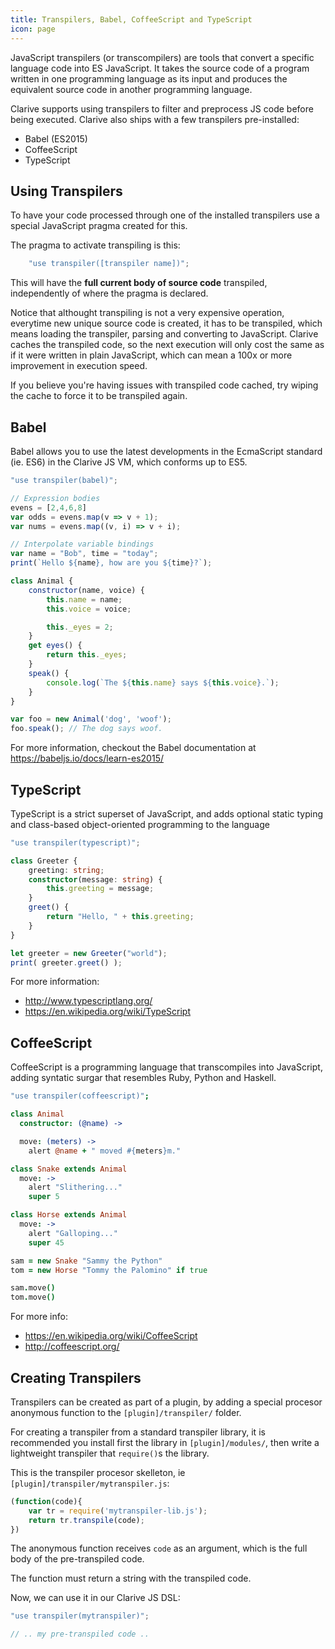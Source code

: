 ```yaml
---
title: Transpilers, Babel, CoffeeScript and TypeScript
icon: page
---
```


JavaScript transpilers (or transcompilers) are tools that convert a specific
language code into ES JavaScript. It takes the source code of a program written
in one programming language as its input and produces the equivalent source
code in another programming language.

Clarive supports using transpilers
to filter and preprocess JS code before being executed.
Clarive also ships with a few transpilers pre-installed:

- Babel (ES2015)
- CoffeeScript
- TypeScript

## Using Transpilers

To have your code processed through one of the installed transpilers
use a special JavaScript pragma created for this.

The pragma to activate transpiling is this:

```js
    "use transpiler([transpiler name])";
```

This will have the __full current body of source code__ transpiled,
independently of where the pragma is declared.

Notice that althought transpiling is not a very expensive operation,
everytime new unique source code is created, it has to be transpiled, which means
loading the transpiler, parsing and converting to JavaScript. Clarive caches the
transpiled code, so the next execution will only cost the same as if it were written
in plain JavaScript, which can mean a 100x or more improvement in execution speed.

If you believe you're having issues with transpiled code cached, try wiping the cache
to force it to be transpiled again.

## Babel

Babel allows you to use the latest developments in the EcmaScript standard (ie. ES6)
in the Clarive JS VM, which conforms up to ES5.

```javascript
"use transpiler(babel)";

// Expression bodies
evens = [2,4,6,8]
var odds = evens.map(v => v + 1);
var nums = evens.map((v, i) => v + i);

// Interpolate variable bindings
var name = "Bob", time = "today";
print(`Hello ${name}, how are you ${time}?`);

class Animal {
    constructor(name, voice) {
        this.name = name;
        this.voice = voice;

        this._eyes = 2;
    }
    get eyes() {
        return this._eyes;
    }
    speak() {
        console.log(`The ${this.name} says ${this.voice}.`);
    }
}

var foo = new Animal('dog', 'woof');
foo.speak(); // The dog says woof.
```

For more information, checkout the Babel documentation
at https://babeljs.io/docs/learn-es2015/

## TypeScript

TypeScript is a strict superset of JavaScript, and adds optional static typing
and class-based object-oriented programming to the language

```typescript
"use transpiler(typescript)";

class Greeter {
    greeting: string;
    constructor(message: string) {
        this.greeting = message;
    }
    greet() {
        return "Hello, " + this.greeting;
    }
}

let greeter = new Greeter("world");
print( greeter.greet() );
```

For more information:

- http://www.typescriptlang.org/
- https://en.wikipedia.org/wiki/TypeScript

## CoffeeScript

CoffeeScript is a programming language that transcompiles
into JavaScript, adding syntatic surgar that resembles Ruby, Python
and Haskell.

```coffeescript
"use transpiler(coffeescript)";

class Animal
  constructor: (@name) ->

  move: (meters) ->
    alert @name + " moved #{meters}m."

class Snake extends Animal
  move: ->
    alert "Slithering..."
    super 5

class Horse extends Animal
  move: ->
    alert "Galloping..."
    super 45

sam = new Snake "Sammy the Python"
tom = new Horse "Tommy the Palomino" if true

sam.move()
tom.move()
```

For more info:

- https://en.wikipedia.org/wiki/CoffeeScript
- http://coffeescript.org/

## Creating Transpilers

Transpilers can be created as part of a plugin, by adding a special procesor
anonymous function to the `[plugin]/transpiler/` folder.

For creating a transpiler from a standard transpiler library,
it is recommended you install first the library in `[plugin]/modules/`, then
write a lightweight transpiler that `require()`s the library.

This is the transpiler procesor skelleton,
ie `[plugin]/transpiler/mytranspiler.js`:

```js
(function(code){
    var tr = require('mytranspiler-lib.js');
    return tr.transpile(code);
})
```

The anonymous function receives `code` as an argument, which is the full body
of the pre-transpiled code.

The function must return a string with the transpiled code.

Now, we can use it in our Clarive JS DSL:

```js
"use transpiler(mytranspiler)";

// .. my pre-transpiled code ..

```

